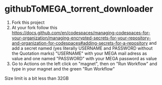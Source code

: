 # githubToMEGA_torrent_downloader

1. Fork this project
2. At your fork follow this https://docs.github.com/en/codespaces/managing-codespaces-for-your-organization/managing-encrypted-secrets-for-your-repository-and-organization-for-codespaces#adding-secrets-for-a-repository
and add a secret named (yes literally USERNAME and PASSWORD without the Quotation marks) "USERNAME" with your MEGA mail adress as value and one named "PASSWORD" with your MEGA password as value
3. Go to Actions on the left click on "magnet", then on "Run Workflow" and type in your magnet and the green "Run Workflow"

Size limit is a bit less than 32GB
